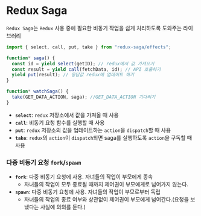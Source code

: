 # Redux Saga

`Redux Saga`는 `Redux` 사용 중에 필요한 비동기 작업을 쉽게 처리하도록 도와주는 라이브러리

```javascript
import { select, call, put, take } from "redux-saga/effects";

function* saga() {
  const id = yield select(getID); // redux에서 값 가져오기
  const result = yield call(fetchData, id); // API 호출하기
  yield put(result); // 응답값 redux에 업데이트 하기
}

function* watchSaga() {
  take(GET_DATA_ACTION, saga); //GET_DATA_ACTION 기다리기
}
```

- **`select`**: `redux` 저장소에서 값을 가져올 때 사용
- **`call`**: 비동기 요청 함수를 실행할 때 사용
- **`put`**: `redux` 저장소의 값을 업데이트하는 `action`을 `dispatch`할 때 사용
- **`take`**: `redux`의 `action`이 `dispatch`되면 saga를 실행하도록 `action`을 구독할 때 사용

### 다중 비동기 요청 `fork`/`spawn`

- **`fork`**: 다중 비동기 요청에 사용. 자녀들의 작업이 부모에게 종속
  - 자녀들의 작업이 모두 종료될 때까지 제어권이 부모에게로 넘어가지 않는다.
- **`spawn`**: 다중 비동기 요청에 사용. 자녀들의 작업이 부모로부터 독립
  - 자녀들의 작업의 종료 여부와 상관없이 제어권이 부모에게 넘어간다.(요청을 보냈다는 사실에 의의를 둔다.)

